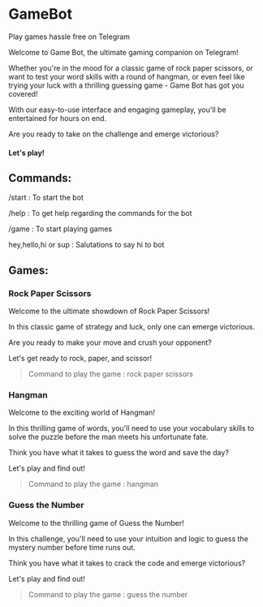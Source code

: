 # GameBot
Play games hassle free on Telegram

Welcome to Game Bot, the ultimate gaming companion on Telegram! 

Whether you're in the mood for a classic game of rock paper scissors, or want to test your word skills with a round of hangman, 
or even feel like trying your luck with a thrilling guessing game - Game Bot has got you covered! 

With our easy-to-use interface and engaging gameplay, you'll be entertained for hours on end. 

Are you ready to take on the challenge and emerge victorious? 

#### Let's play!

## Commands:

/start : To start the bot

/help  : To get help regarding the commands for the bot

/game  : To start playing games

hey,hello,hi or sup  : Salutations to say hi to bot

## Games:
### Rock Paper Scissors
Welcome to the ultimate showdown of Rock Paper Scissors! 

In this classic game of strategy and luck, only one can emerge victorious. 

Are you ready to make your move and crush your opponent? 

Let's get ready to rock, paper, and scissor!

> Command to play the game : rock paper scissors

### Hangman
Welcome to the exciting world of Hangman! 

In this thrilling game of words, you'll need to use your vocabulary 
skills to solve the puzzle before the man meets his unfortunate fate. 

Think you have what it takes to guess the word and save the day? 

Let's play and find out!

> Command to play the game : hangman

### Guess the Number
Welcome to the thrilling game of Guess the Number! 

In this challenge, you'll need to use your intuition and 
logic to guess the mystery number before time runs out. 

Think you have what it takes to crack the code and emerge victorious? 

Let's play and find out!

> Command to play the game : guess the number
